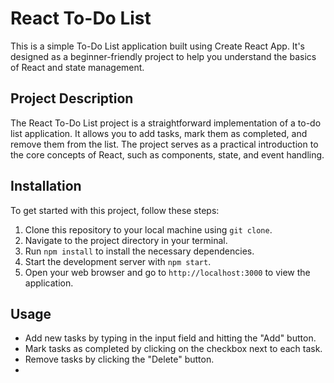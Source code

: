 # React To-Do List

This is a simple To-Do List application built using Create React App. It's designed as a beginner-friendly project to help you understand the basics of React and state management.

## Project Description

The React To-Do List project is a straightforward implementation of a to-do list application. It allows you to add tasks, mark them as completed, and remove them from the list. The project serves as a practical introduction to the core concepts of React, such as components, state, and event handling.

## Installation

To get started with this project, follow these steps:

1. Clone this repository to your local machine using `git clone`.
2. Navigate to the project directory in your terminal.
3. Run `npm install` to install the necessary dependencies.
4. Start the development server with `npm start`.
5. Open your web browser and go to `http://localhost:3000` to view the application.

## Usage

- Add new tasks by typing in the input field and hitting the "Add" button.
- Mark tasks as completed by clicking on the checkbox next to each task.
- Remove tasks by clicking the "Delete" button.
- 
